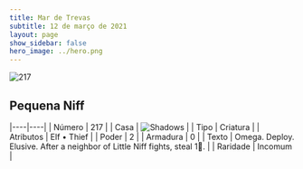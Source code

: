 ```yaml
---
title: Mar de Trevas
subtitle: 12 de março de 2021
layout: page
show_sidebar: false
hero_image: ../hero.png
---
```


![217](https://cdn.keyforgegame.com/media/card_front/pt/496_217_9HGJGPHQH82Q_pt.png)

## Pequena Niff

|----|----|
| Número | 217 |
| Casa | ![Shadows](https://archonarcana.com/images/thumb/e/ee/Shadows.png/22px-Shadows.png "Sombras") |
| Tipo | Criatura |
| Atributos | Elf • Thief |
| Poder | 2 |
| Armadura | 0 |
| Texto | Omega. Deploy. Elusive.  After a neighbor of Little Niff fights, steal 1. |
| Raridade | Incomum |
